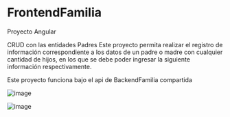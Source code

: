 # FrontendFamilia

Proyecto Angular 

CRUD con las entidades Padres 
Este proyecto permita realizar el registro de información correspondiente a los datos de un padre o madre con cualquier cantidad de hijos, en los que se debe poder ingresar la siguiente información respectivamente.
 
Este proyecto funciona bajo el api de BackendFamilia compartida

![image](https://github.com/DiegoMadrid404/FrontendFamilia/assets/71359745/48f0ec18-1314-4f7c-a435-2adf76a93726)

![image](https://github.com/DiegoMadrid404/FrontendFamilia/assets/71359745/18204c3f-c264-463c-8b98-1653a6acabb1)

